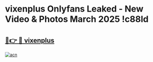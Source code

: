 # vixenplus Onlyfans Leaked - New Video & Photos March 2025 !c88ld

# <h2><a href="https://dhalf2.iuczelnia.edu.pl?title=vixenplus&ref=c88ld">🔗👉 🔴 vixenplus</a></h2>

[![acn](https://github.com/user-attachments/assets/0f9c940e-d8b0-45ae-aac7-cd30a18b3e1c)](https://dhalf2.iuczelnia.edu.pl?title=vixenplus&ref=c88ld)

